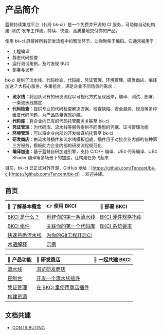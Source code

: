 # <span id = "intro">产品简介 </span>

蓝鲸持续集成平台（代号 bk-ci）是一个免费并开源的 CI 服务，可助你自动化构建-测试-发布工作流，持续、快速、高质量地交付你的产品。

使用 bk-ci 屏蔽掉所有研发流程中的繁琐环节，让你聚焦于编码。它通常被用于：

- 工程编译
- 静态代码检查
- 运行测试用例，及时发现 BUG
- 部署与发布

bk-ci 提供了流水线、代码检查、代码库、凭证管理、环境管理、研发商店、编译加速 7 大核心服务，多重组合，满足企业不同场景的需求：

- **流水线**：将团队现有的研发流程以可视化方式呈现出来，编译、测试、部署，一条流水线搞定
- **代码检查**：提供专业的代码检查解决方案，检查缺陷、安全漏洞、规范等多种维度代码问题，为产品质量保驾护航。
- **代码库**：将企业内已有的代码托管服务关联至 bk-ci
- **凭证管理**：为代码库、流水线等服务提供不同类型的凭据、证书管理功能
- **环境管理**：可以将企业内部的开发编译机托管至 bk-ci
- **研发商店**：由流水线插件和流水线模板组成，插件用于对接企业内部的各种第三方服务，模板助力企业内部的研发流程规范化
- **编译加速**：基于蓝鲸自研加速引擎，支持 C/C++ 编译、UE4 代码编译、UE4 Shader 编译等多场景下的加速，让构建任务飞起来

目前，bk-ci 已正式对外开源，GitHub 地址：[https://github.com/Tencent/bk-ci](https://github.com/Tencent/bk-ci) ，欢迎共建。


## 首页

| 🐤 了解基本概念 | 👉 使用 BKCI | 🚀 部署 BKCI |
| :--- | :--- | :--- |
| [BKCI 是什么？](#intro) | [创建你的第一条流水线](tutorials/create-first-pipeline.md) | [BKCI 硬件规格指南](setup/system-requirements/hardware.md) |
| [BKCI 组件](overview/components.md) | [关联你的第一个代码库](tutorials/link-first-repo.md) | [BKCI 系统要求](setup/system-requirements/)  |
| [快速熟悉流水线](overview/learn-pipeline-in-5-min.md) | [为你的Git工程开启CI](tutorials/enable-git-ci.md) | |
| [术语解释](overview/terminology/) | [示例](tutorials/examples/) |  |

| 📔 产品功能 | 🏪 研发商店 | 🤝 一起共建 BKCI |
| :--- | :--- | :--- |
| [流水线](services/pipelines/) | [浏览研发商店](store/store-home.md) |  |
| [控制台](services/console.md) | [开发一个流水线插件](store/plugins/create-plugin/) |  |
| [凭证管理](services/ticket.md) | [在 BKCI 里使用商店插件](store/plugins/upload-plugin.md) |  |
| [构建资源](services/pools/) |  |  |

## 文档共建

* [CONTRIBUTING](../../../../../%E6%96%B0%E6%96%87%E6%A1%A3%E4%B8%AD%E5%BF%83%E6%A0%BC%E5%BC%8F%E8%A6%81%E6%B1%82/%E6%96%87%E6%A1%A3%E6%9B%B4%E6%96%B0%E6%8C%87%E5%BC%95.md)

